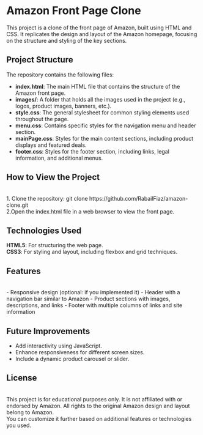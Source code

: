 # Amazon Front Page Clone

This project is a clone of the front page of Amazon, built using HTML and CSS. It replicates the design and layout of the Amazon homepage, focusing on the structure and styling of the key sections.

## Project Structure

The repository contains the following files:

- **index.html**: The main HTML file that contains the structure of the Amazon front page.
- **images/**: A folder that holds all the images used in the project (e.g., logos, product images, banners, etc.).
- **style.css**: The general stylesheet for common styling elements used throughout the page.
- **menu.css**: Contains specific styles for the navigation menu and header section.
- **mainPage.css**: Styles for the main content sections, including product displays and featured deals.
- **footer.css**: Styles for the footer section, including links, legal information, and additional menus.

## How to View the Project
<br>
1. Clone the repository:
   git clone https://github.com/RabailFiaz/amazon-clone.git

   <br>
2.Open the index.html file in a web browser to view the front page.
<br>


## Technologies Used
**HTML5**: For structuring the web page.
<br>
**CSS3**: For styling and layout, including flexbox and grid techniques.
<br>
## Features
<br>
- Responsive design (optional: if you implemented it)
- Header with a navigation bar similar to Amazon
- Product sections with images, descriptions, and links
- Footer with multiple columns of links and site information
<br>

## Future Improvements
- Add interactivity using JavaScript.
- Enhance responsiveness for different screen sizes.
- Include a dynamic product carousel or slider.
  <br>
## License
<br>
This project is for educational purposes only. It is not affiliated with or endorsed by Amazon. All rights to the original Amazon design and layout belong to Amazon.
<br>
You can customize it further based on additional features or technologies you used.

